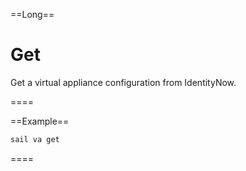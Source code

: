 ==Long==

# Get

Get a virtual appliance configuration from IdentityNow.

====

==Example==
```bash
sail va get
```
====